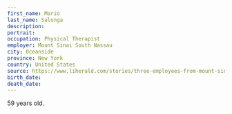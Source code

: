 ```yaml
---
first_name: Mario
last_name: Salonga
description: 
portrait: 
occupation: Physical Therapist
employer: Mount Sinai South Nassau
city: Oceanside
province: New York
country: United States
source: https://www.liherald.com/stories/three-employees-from-mount-sinai-south-nassau-die-after-contracting-the-coronavirus,124002
birth_date: 
death_date: 
---
```


59 years old.